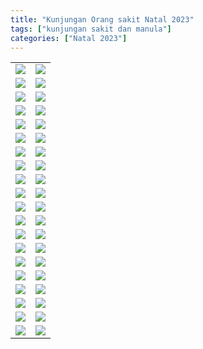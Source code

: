 ```yaml
---
title: "Kunjungan Orang sakit Natal 2023"
tags: ["kunjungan sakit dan manula"]
categories: ["Natal 2023"]
---
```

| | |
|---|---|
| ![](/img/kunjungansakit3des23.avif) |  ![](/img/kunjungansakit3des231.avif) |
| ![](/img/kunjungansakit3des232.avif) |  ![](/img/kunjungansakit3des233.avif) |
| ![](/img/kunjungansakit3des234.avif) |  ![](/img/kunjungansakit3des235.avif) |
| ![](/img/kunjungansakit3des236.avif) |  ![](/img/kunjungansakit3des237.avif) |
| ![](/img/kunjungansakit3des238.avif) |  ![](/img/kunjungansakit3des239.avif) |
| ![](/img/kunjungansakit3des2310.avif) |  ![](/img/kunjungansakit3des2311.avif) |
| ![](/img/kunjungansakit3des2312.avif) |  ![](/img/kunjungansakit3des2313.avif) |
| ![](/img/kunjungansakit3des2314.avif) |  ![](/img/kunjungansakit3des2315.avif) |
| ![](/img/kunjungansakit3des2316.avif) |  ![](/img/kunjungansakit3des2317.avif) |
| ![](/img/kunjungansakit3des2318.avif) |  ![](/img/kunjungansakit3des2319.avif) |
| ![](/img/kunjungansakit3des2320.avif) |  ![](/img/kunjungansakit3des2321.avif) |
| ![](/img/kunjungansakit3des2322.avif) |  ![](/img/kunjungansakit3des2323.avif) |
| ![](/img/kunjungansakit3des2324.avif) |  ![](/img/kunjungansakit3des2325.avif) |
| ![](/img/kunjungansakit3des2326.avif) |  ![](/img/kunjungansakit3des2327.avif) |
| ![](/img/kunjungansakit3des2328.avif) |  ![](/img/kunjungansakit3des2329.avif) |
| ![](/img/kunjungansakit3des2330.avif) |  ![](/img/kunjungansakit3des2331.avif) |
| ![](/img/kunjungansakit3des2332.avif) |  ![](/img/kunjungansakit3des2333.avif) |
| ![](/img/kunjungansakit3des2334.avif) |  ![](/img/kunjungansakit3des2335.avif) |
| ![](/img/kunjungansakit3des2336.avif) |  ![](/img/kunjungansakit3des2337.avif) |
| ![](/img/kunjungansakit3des2338.avif) |  ![](/img/kunjungansakit3des2339.avif) |